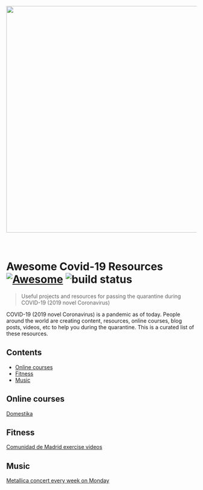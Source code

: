 <div align="center">
	<br>
	<img src="https://github.com/sindresorhus/awesome/blob/master/media/logo.svg" width="600px">
	<br>
	<br>
	<br>
	

</div>

# Awesome Covid-19 Resources [![Awesome](https://awesome.re/badge.svg)](https://awesome.re) <img src="https://img.shields.io/travis/soroushchehresa/awesome-coronavirus" alt="build status">

> Useful projects and resources for passing the quarantine during COVID-19 (2019 novel Coronavirus)

COVID-19 (2019 novel Coronavirus) is a pandemic as of today. People around the world are creating content, resources, online courses, blog posts, videos, etc to help you during the quarantine. This is a curated list of these resources.


## Contents
- [Online courses](#online-courses)
- [Fitness](#fitness)
- [Music](#music)
  
## Online courses
[Domestika](https://www.domestika.org/quedateencasa?atag=25c1c8&utm_medium=affiliates&utm_source=graffica_25c1c8#course-list)

## Fitness
[Comunidad de Madrid exercise videos](https://www.youtube.com/channel/UC_U6aQDM-41fgt95bS_aPgQ/videos)

## Music
[Metallica concert every week on Monday](https://www.youtube.com/channel/UCbulh9WdLtEXiooRcYK7SWw)
